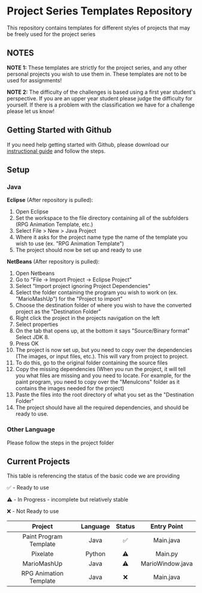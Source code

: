 # Project Series Templates Repository
This repository contains templates for different styles of projects that may be freely used for the project series

## NOTES
**NOTE 1:** These templates are strictly for the project series, and any other personal projects you wish to use them in. These templates are not to be used for assignments!

**NOTE 2:** The difficulty of the challenges is based using a first year student's perspective. If you are an upper year student please judge the difficulty for yourself. If there is a problem with the classification we have for a challenge please let us know!

## Getting Started with Github
If you need help getting started with Github, please download our [instructional guide](https://drive.google.com/file/d/0B4JunSkTKIlKZGhuN1lqYUVhYmc/view) and follow the steps.

## Setup
### Java
**Eclipse** (After repository is pulled):
  1. Open Eclipse
  2. Set the workspace to the file directory containing all of the subfolders (RPG Animation Template, etc.)
  3. Select File > New > Java Project
  4. Where it asks for the project name type the name of the template you wish to use (ex. "RPG Animation Template")
  5. The project should now be set up and ready to use

**NetBeans** (After repository is pulled):
  1. Open Netbeans
  2. Go to "File -> Import Project -> Eclipse Project"
  3. Select "Import project ignoring Project Dependencies"
  4. Select the folder containing the program you wish to work on (ex. "MarioMashUp") for the "Project to import"
  5. Choose the destination folder of where you wish to have the converted project as the "Destination Folder"
  6. Right click the project in the projects navigation on the left
  7. Select properties
  8. On the tab that opens up, at the bottom it says "Source/Binary format" Select JDK 8.
  9. Press OK
  10. The project is now set up, but you need to copy over the dependencies (The images, or input files, etc.). This will vary from project to project.
  11. To do this, go to the original folder containing the source files
  12. Copy the missing dependencies (When you run the project, it will tell you what files are missing and you need to locate. For example, for the paint program, you need to copy over the "MenuIcons" folder as it contains the images needed for the project)
  13. Paste the files into the root directory of what you set as the "Destination Folder"
  14. The project should have all the required dependencies, and should be ready to use.

### Other Language
  Please follow the steps in the project folder


## Current Projects
This table is referencing the status of the basic code we are providing

:white_check_mark: - Ready to use

:warning: - In Progress - incomplete but relatively stable

:x: - Not Ready to use


| Project | Language | Status | Entry Point|
| :---: | :---: | :---: | :---: |
| Paint Program Template | Java | :white_check_mark: | Main.java |
| Pixelate | Python | :warning: | Main.py |
| MarioMashUp | Java | :warning: | MarioWindow.java |
| RPG Animation Template | Java | :x: | Main.java |

